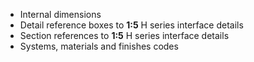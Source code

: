 - Internal dimensions
- Detail reference boxes to **1:5** H series interface details
- Section references to **1:5** H series interface details
- Systems, materials and finishes codes